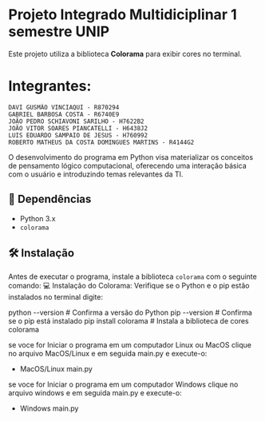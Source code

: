 # Projeto Integrado Multidiciplinar 1 semestre UNIP

Este projeto utiliza a biblioteca **Colorama** para exibir cores no terminal.

# Integrantes:
    DAVI GUSMÃO VINCIAQUI - R870294
    GABRIEL BARBOSA COSTA - R6740E9
    JOÃO PEDRO SCHIAVONI SARILHO - H7622B2
    JOÃO VITOR SOARES PIANCATELLI - H6438J2
    LUIS EDUARDO SAMPAIO DE JESUS - H760992
    ROBERTO MATHEUS DA COSTA DOMINGUES MARTINS - R4144G2


O desenvolvimento do programa em Python visa materializar os conceitos de pensamento lógico computacional, oferecendo uma interação básica com o usuário e introduzindo temas relevantes da TI.


## 📌 Dependências
- Python 3.x
- `colorama`

## 🛠 Instalação
Antes de executar o programa, instale a biblioteca `colorama` com o seguinte comando:
💻 Instalação do Colorama:
Verifique se o Python e o pip estão instalados no terminal digite:

python --version  # Confirma a versão do Python
pip --version  # Confirma se o pip está instalado
pip install colorama # Instala a biblioteca de cores colorama

se voce for Iniciar o programa em um computador Linux ou MacOS clique no arquivo MacOS/Linux e em seguida main.py e execute-o:
- MacOS/Linux
    main.py

se voce for Iniciar o programa em um computador Windows clique no arquivo windows e em seguida main.py e execute-o:
- Windows
    main.py